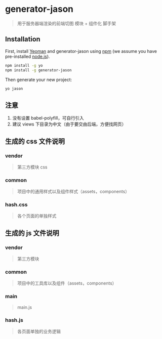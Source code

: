 # generator-jason
> 用于服务器端渲染的前端切图 模块 + 组件化 脚手架

## Installation

First, install [Yeoman](http://yeoman.io) and generator-jason using [npm](https://www.npmjs.com/) (we assume you have pre-installed [node.js](https://nodejs.org/)).

```bash
npm install -g yo
npm install -g generator-jason
```

Then generate your new project:

```bash
yo jason
```

## 注意

1. 没有设置 babel-polyfill，可自行引入
2. 建议 views 下目录为中文（由于要交由后端，方便找网页）

## 生成的 css 文件说明

### vendor
> 第三方模块 css

### common
> 项目中的通用样式以及组件样式（assets，components）

### hash.css
> 各个页面的单独样式

## 生成的 js 文件说明

### vendor
> 第三方模块

### common
> 项目中的工具库以及组件（assets，components）

### main
> main.js

### hash.js
> 各页面单独的业务逻辑

